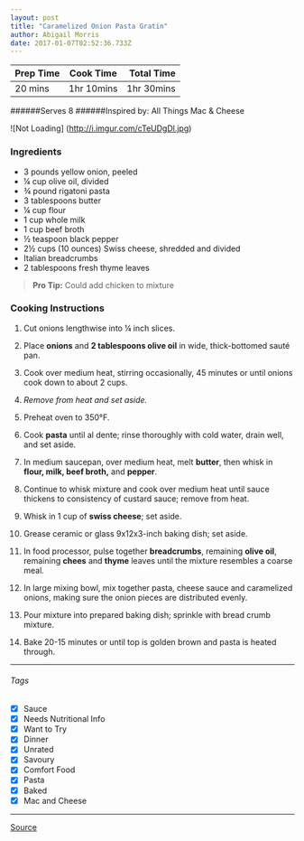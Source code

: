 ```yaml
---
layout: post
title: "Caramelized Onion Pasta Gratin"
author: Abigail Morris
date: 2017-01-07T02:52:36.733Z
---
```


| Prep Time  | Cook Time    | Total Time  |
| ---------- |:------------:| -----------:|
| 20 mins    | 1hr 10mins      | 1hr 30mins     |


######Serves 8
######Inspired by: All Things Mac & Cheese

![Not Loading] (http://i.imgur.com/cTeUDgDl.jpg)

### Ingredients

* 3 pounds yellow onion, peeled
* ¼ cup olive oil, divided
* ¾ pound rigatoni pasta
* 3 tablespoons butter
* ¼ cup flour
* 1 cup whole milk
* 1 cup beef broth
* ½ teaspoon black pepper
* 2½ cups (10 ounces) Swiss cheese, shredded and divided
* Italian breadcrumbs
* 2 tablespoons fresh thyme leaves

> **Pro Tip:** Could add chicken to mixture

### Cooking Instructions

1. Cut onions lengthwise into ¼ inch slices. 
2. Place **onions** and **2 tablespoons olive oil** in wide, thick-bottomed sauté pan.
3. Cook over medium heat, stirring occasionally, 45 minutes or until onions cook down to about 2 cups. 
4. *Remove from heat and set aside.*
5. Preheat oven to 350°F.
6. Cook **pasta** until al dente; rinse thoroughly with cold water, drain well, and set aside.
7. In medium saucepan, over medium heat, melt **butter**, then whisk in **flour, milk, beef broth,** and **pepper**.
8. Continue to whisk mixture and cook over medium heat until sauce thickens to consistency of custard sauce; remove from heat.
9. Whisk in 1 cup of **swiss cheese**; set aside.

10. Grease ceramic or glass 9x12x3-inch baking dish; set aside.
11. In food processor, pulse together **breadcrumbs**, remaining **olive oil**, remaining **chees** and **thyme** leaves until the mixture resembles a coarse meal.
12. In large mixing bowl, mix together pasta, cheese sauce and caramelized onions, making sure the onion pieces are distributed evenly.
13. Pour mixture into prepared baking dish; sprinkle with bread crumb mixture. 
14. Bake 20-15 minutes or until top is golden brown and pasta is heated through.


---

###### Tags
- [x] Sauce
- [x] Needs Nutritional Info
- [x] Want to Try
- [x] Dinner
- [x] Unrated
- [x] Savoury
- [x] Comfort Food
- [x] Pasta
- [x] Baked
- [x] Mac and Cheese

---

[Source](http://www.allthingsmacandcheese.com/mac-and-cheese-recipes/crowd-pleasing-mac-and-cheese/caramelized-onion-pasta-gratin-recipe#.VVzJbvlVhBd)

